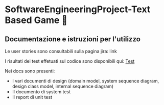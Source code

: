 # SoftwareEngineeringProject-Text Based Game :european_castle:

## Documentazione e istruzioni per l'utilizzo
Le user stories sono consultabili sulla pagina jira: link

I risultati dei test effetuati sul codice sono disponibili qui: [Test](https://htmlpreview.github.io/?https://github.com/bellins14/klotski_gruppo2/blob/docs/resources/TestResults.html)

Nei docs sono presenti:
* I vari documenti di design (domain model, system sequence diagram, design class model, internal sequence diagram)
* Il documento di system test
* Il report di unit test
